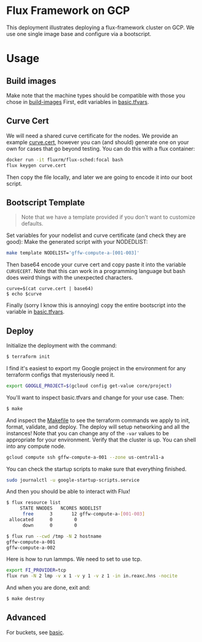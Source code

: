 # Flux Framework on GCP

This deployment illustrates deploying a flux-framework cluster on GCP.
We use one single image base and configure via a bootscript.

# Usage

## Build images

Make note that the machine types should be compatible with those you chose in [build-images](../../build-images/bursted)
First, edit variables in [basic.tfvars](basic.tfvars). 

## Curve Cert

We will need a shared curve certificate for the nodes. We provide an example [curve.cert](curve.cert),
however you can (and should) generate one on your own for cases that go beyond testing. You can do this
with a flux container:

```bash
docker run -it fluxrm/flux-sched:focal bash
flux keygen curve.cert
```

Then copy the file locally, and later we are going to encode it into our boot script.

## Bootscript Template

> Note that we have a template provided if you don't want to customize defaults.

Set variables for your nodelist and curve certificate (and check they are good):
Make the generated script with your NODEDLIST:

```bash
make template NODELIST='gffw-compute-a-[001-003]'
```

Then base64 encode your curve cert and copy paste it into the variable `CURVECERT`.
Note that this can work in a programming language but bash does weird things with
the unexpected characters.

```
curve=$(cat curve.cert | base64)
$ echo $curve
```

Finally (sorry I know this is annoying) copy the entire bootscript into the
variable in [basic.tfvars](basic.tfvars).

## Deploy

Initialize the deployment with the command:

```bash
$ terraform init
```

I find it's easiest to export my Google project in the environment for any terraform configs
that mysteriously need it.

```bash
export GOOGLE_PROJECT=$(gcloud config get-value core/project)
```

You'll want to inspect basic.tfvars and change for your use case. Then:

```bash
$ make
```

And inspect the [Makefile](Makefile) to see the terraform commands we apply
to init, format, validate, and deploy. The deploy will setup networking and all the instances! Note that
you can change any of the `-var` values to be appropriate for your environment.
Verify that the cluster is up. You can shell into any compute node.

```bash
gcloud compute ssh gffw-compute-a-001 --zone us-central1-a
```

You can check the startup scripts to make sure that everything finished.

```bash
sudo journalctl -u google-startup-scripts.service
```

And then you should be able to interact with Flux!

```bash
$ flux resource list
     STATE NNODES   NCORES NODELIST
      free      3       12 gffw-compute-a-[001-003]
 allocated      0        0 
      down      0        0 
```
```bash
$ flux run --cwd /tmp -N 2 hostname
gffw-compute-a-001
gffw-compute-a-002
```

Here is how to run lammps. We need to set to use tcp.

```bash
export FI_PROVIDER=tcp
flux run -N 2 lmp -v x 1 -v y 1 -v z 1 -in in.reaxc.hns -nocite
```

And when you are done, exit and:

```bash
$ make destroy
```

## Advanced

For buckets, see [basic](../basic).
